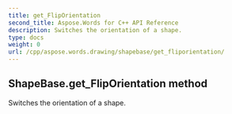 ```yaml
---
title: get_FlipOrientation
second_title: Aspose.Words for C++ API Reference
description: Switches the orientation of a shape. 
type: docs
weight: 0
url: /cpp/aspose.words.drawing/shapebase/get_fliporientation/
---
```

## ShapeBase.get_FlipOrientation method


Switches the orientation of a shape. 

